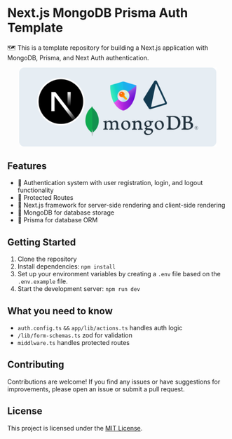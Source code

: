 # Next.js MongoDB Prisma Auth Template

🗺️ This is a template repository for building a Next.js application with MongoDB, Prisma, and Next Auth authentication.

<p align="center">
<img src="remove_mee.png" width="450">
</p>

## Features

- 🚀 Authentication system with user registration, login, and logout functionality
- 🚀 Protected Routes
- 🚀 Next.js framework for server-side rendering and client-side rendering
- 🚀 MongoDB for database storage
- 🚀 Prisma for database ORM

## Getting Started

1. Clone the repository
2. Install dependencies: `npm install`
3. Set up your environment variables by creating a `.env` file based on the `.env.example` file.
4. Start the development server: `npm run dev`

## What you need to know

- `auth.config.ts` `&&` `app/lib/actions.ts` handles auth logic
- `/lib/form-schemas.ts` zod for validation
- `middlware.ts` handles protected routes

## Contributing

Contributions are welcome! If you find any issues or have suggestions for improvements, please open an issue or submit a pull request.

## License

This project is licensed under the [MIT License](LICENSE).
